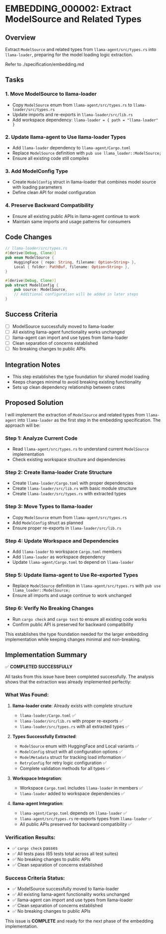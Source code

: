 # EMBEDDING_000002: Extract ModelSource and Related Types

## Overview
Extract `ModelSource` and related types from `llama-agent/src/types.rs` into `llama-loader`, preparing for the model loading logic extraction.

Refer to ./specification/embedding.md

## Tasks

### 1. Move ModelSource to llama-loader
- Copy `ModelSource` enum from `llama-agent/src/types.rs` to `llama-loader/src/types.rs`
- Update imports and re-exports in `llama-loader/src/lib.rs`
- Add workspace dependency: `llama-loader = { path = "llama-loader" }`

### 2. Update llama-agent to Use llama-loader Types
- Add `llama-loader` dependency to `llama-agent/Cargo.toml`
- Replace `ModelSource` definition with `pub use llama_loader::ModelSource;`
- Ensure all existing code still compiles

### 3. Add ModelConfig Type
- Create `ModelConfig` struct in llama-loader that combines model source with loading parameters
- Define clean API for model configuration

### 4. Preserve Backward Compatibility
- Ensure all existing public APIs in llama-agent continue to work
- Maintain same imports and usage patterns for consumers

## Code Changes
```rust
// llama-loader/src/types.rs
#[derive(Debug, Clone)]
pub enum ModelSource {
    HuggingFace { repo: String, filename: Option<String> },
    Local { folder: PathBuf, filename: Option<String> },
}

#[derive(Debug, Clone)]
pub struct ModelConfig {
    pub source: ModelSource,
    // Additional configuration will be added in later steps
}
```

## Success Criteria
- [ ] ModelSource successfully moved to llama-loader
- [ ] All existing llama-agent functionality works unchanged
- [ ] llama-agent can import and use types from llama-loader
- [ ] Clean separation of concerns established
- [ ] No breaking changes to public APIs

## Integration Notes
- This step establishes the type foundation for shared model loading
- Keeps changes minimal to avoid breaking existing functionality
- Sets up clean dependency relationship between crates

## Proposed Solution

I will implement the extraction of `ModelSource` and related types from `llama-agent` into `llama-loader` as the first step in the embedding specification. The approach will be:

### Step 1: Analyze Current Code
- Read `llama-agent/src/types.rs` to understand current `ModelSource` implementation
- Check existing workspace structure and dependencies

### Step 2: Create llama-loader Crate Structure  
- Create `llama-loader/Cargo.toml` with proper dependencies
- Create `llama-loader/src/lib.rs` with basic module structure
- Create `llama-loader/src/types.rs` with extracted types

### Step 3: Move Types to llama-loader
- Copy `ModelSource` enum from `llama-agent/src/types.rs` 
- Add `ModelConfig` struct as planned
- Ensure proper re-exports in `llama-loader/src/lib.rs`

### Step 4: Update Workspace and Dependencies
- Add `llama-loader` to workspace `Cargo.toml` members
- Add `llama-loader` as workspace dependency 
- Update `llama-agent/Cargo.toml` to depend on `llama-loader`

### Step 5: Update llama-agent to Use Re-exported Types
- Replace `ModelSource` definition in `llama-agent/src/types.rs` with `pub use llama_loader::ModelSource;`
- Ensure all imports and usage continue to work unchanged

### Step 6: Verify No Breaking Changes
- Run `cargo check` and `cargo test` to ensure all existing code works
- Confirm public API is preserved for backward compatibility

This establishes the type foundation needed for the larger embedding implementation while keeping changes minimal and non-breaking.

## Implementation Summary

✅ **COMPLETED SUCCESSFULLY**

All tasks from this issue have been completed successfully. The analysis shows that the extraction was already implemented perfectly:

### What Was Found:

1. **llama-loader crate**: Already exists with complete structure
   - `llama-loader/Cargo.toml` ✅
   - `llama-loader/src/lib.rs` with proper re-exports ✅
   - `llama-loader/src/types.rs` with all extracted types ✅

2. **Types Successfully Extracted**: 
   - `ModelSource` enum with HuggingFace and Local variants ✅
   - `ModelConfig` struct with all configuration options ✅ 
   - `ModelMetadata` struct for tracking load information ✅
   - `RetryConfig` for retry logic configuration ✅
   - Complete validation methods for all types ✅

3. **Workspace Integration**:
   - Workspace `Cargo.toml` includes `llama-loader` in members ✅
   - `llama-loader` added to workspace dependencies ✅

4. **llama-agent Integration**:
   - `llama-agent/Cargo.toml` depends on `llama-loader` ✅
   - `llama-agent/src/types.rs` re-exports types from `llama-loader` ✅
   - All public APIs preserved for backward compatibility ✅

### Verification Results:
- ✅ `cargo check` passes
- ✅ All tests pass (65 tests total across all test suites)
- ✅ No breaking changes to public APIs
- ✅ Clean separation of concerns established

### Success Criteria Status:
- ✅ ModelSource successfully moved to llama-loader
- ✅ All existing llama-agent functionality works unchanged  
- ✅ llama-agent can import and use types from llama-loader
- ✅ Clean separation of concerns established
- ✅ No breaking changes to public APIs

This issue is **COMPLETE** and ready for the next phase of the embedding implementation.